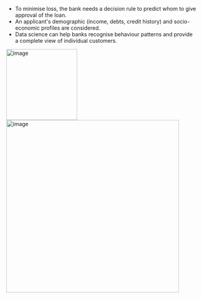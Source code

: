 - To minimise loss, the bank needs a decision rule to predict whom to give approval of the loan.
- An applicant's demographic (income, debts, credit history) and socio-economic profiles are considered.
- Data science can help banks recognise behaviour patterns and provide a complete view of individual customers.

<img width="188" alt="image" src="https://user-images.githubusercontent.com/84590255/156022939-04af1bb1-e8b9-4f05-9d0f-c4c066ef53e6.png">

<img width="458" alt="image" src="https://user-images.githubusercontent.com/84590255/156022987-424a3365-590d-45ba-9a2a-f820cb9502dd.png">

